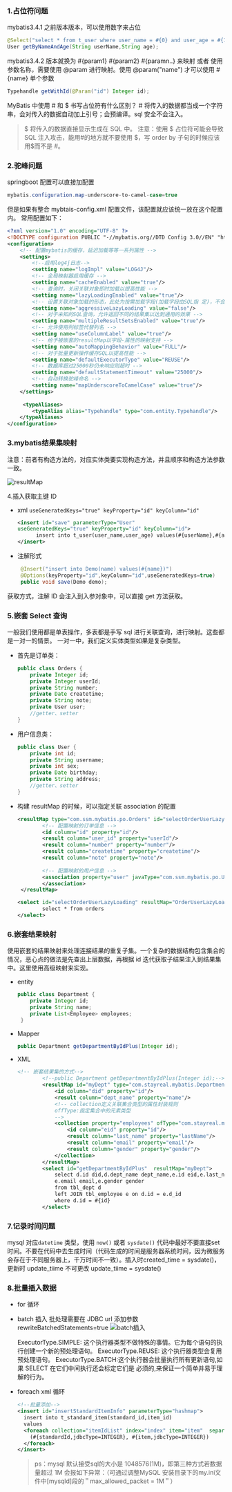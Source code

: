 ### 1.占位符问题

mybatis3.4.1 之前版本版本，可以使用数字来占位

```java
@Select("select * from t_user where user_name = #{0} and user_age = #{1}")
User getByNameAndAge(String userName,String age);
```

mybatis3.4.2 版本就换为 #{param1} \#{param2} #\{paramn..} 来映射
或者 使用参数名称，需要使用 @param 进行映射。使用 @param("name") 才可以使用 #{name}
单个参数

```java
Typehandle getWithId(@Param("id") Integer id);
```

MyBatis 中使用 # 和 $ 书写占位符有什么区别？ 
        \# 将传入的数据都当成一个字符串，会对传入的数据自动加上引号；会预编译。sql 安全不会注入。

> \$ 将传入的数据直接显示生成在 SQL 中。
>     注意：使用 \$ 占位符可能会导致 SQL 注入攻击，能用#的地方就不要使用 \$，写 order by 子句的时候应该用​$而不是 #。



### 2.驼峰问题

springboot 配置可以直接加配置

```java
mybatis.configuration.map-underscore-to-camel-case=true
```

但是如果有整合 mybtais-config.xml 配置文件，该配置就应该统一放在这个配置内。
常用配置如下：

```xml
<?xml version="1.0" encoding="UTF-8" ?>
<!DOCTYPE configuration PUBLIC "-//mybatis.org//DTD Config 3.0//EN" "http://mybatis.org/dtd/mybatis-3-config.dtd">
<configuration>
    <!-- 配置mybatis的缓存，延迟加载等等一系列属性 -->
    <settings>
        <!--启用log4j日志-->
        <setting name="logImpl" value="LOG4J"/>
        <!-- 全局映射器启用缓存 -->
        <setting name="cacheEnabled" value="true"/>
        <!-- 查询时，关闭关联对象即时加载以提高性能 -->
        <setting name="lazyLoadingEnabled" value="true"/>
        <!-- 设置关联对象加载的形态，此处为按需加载字段(加载字段由SQL指 定)，不会加载关联表的所有字段，以提高性能 -->
        <setting name="aggressiveLazyLoading" value="false"/>
        <!-- 对于未知的SQL查询，允许返回不同的结果集以达到通用的效果 -->
        <setting name="multipleResultSetsEnabled" value="true"/>
        <!-- 允许使用列标签代替列名 -->
        <setting name="useColumnLabel" value="true"/>
        <!-- 给予被嵌套的resultMap以字段-属性的映射支持 -->
        <setting name="autoMappingBehavior" value="FULL"/>
        <!-- 对于批量更新操作缓存SQL以提高性能 -->
        <setting name="defaultExecutorType" value="REUSE"/>
        <!-- 数据库超过25000秒仍未响应则超时 -->
        <setting name="defaultStatementTimeout" value="25000"/>
        <!-- 自动转换驼峰命名 -->
        <setting name="mapUnderscoreToCamelCase" value="true"/>
    </settings>
    
     <typeAliases>
        <typeAlias alias="Typehandle" type="com.entity.Typehandle"/>
    </typeAliases>
</configuration>
```

### 3.mybatis结果集映射

注意：前者有构造方法的，对应实体类要实现构造方法，并且顺序和构造方法参数一致。

![resultMap](assets/1558598580845.png)

4.插入获取主键 ID

- xml
  `useGeneratedKeys="true" keyProperty="id" keyColumn="id"`

  ```xml
  <insert id="save" parameterType="User"
  useGeneratedKeys="true" keyProperty="id" keyColumn="id">
  		insert into t_user(user_name,user_age) values(#{userName},#{age})
  </insert>
  ```

- 注解形式

  ```java
   @Insert("insert into Demo(name) values(#{name})")  
   @Options(keyProperty="id",keyColumn="id",useGeneratedKeys=true)  
   public void save(Demo demo); 
  ```

获取方式，注解 ID 会注入到入参对象中，可以直接 get 方法获取。



### 5.嵌套 Select 查询

一般我们使用都是单表操作，多表都是手写 sql 进行关联查询，进行映射。这些都是一对一的情景。
一对一中，我们定义实体类型如果是复杂类型。

- 首先是订单类：

  ```java
  public class Orders {  
      private Integer id;  
      private Integer userId;  
      private String number;  
      private Date createtime;  
      private String note;  
      private User user;  
      //getter、setter  
  }  
  ```

- 用户信息类：

  ```java
  public class User {  
      private int id;  
      private String username;  
      private int sex;  
      private Date birthday;  
      private String address;  
      //getter、setter  
  }  
  ```

- 构建 resultMap 的时候，可以指定关联 association 的配置

  ```xml
  <resultMap type="com.ssm.mybatis.po.Orders" id="selectOrderUserLazyLoading">  
          <!-- 配置映射的订单信息 -->    
          <id column="id" property="id"/>  
          <result column="user_id" property="userId"/>  
          <result column="number" property="number"/>  
          <result column="createtime" property="createtime"/>  
          <result column="note" property="note"/>  
    
          <!-- 配置映射的用户信息 -->  
          <association property="user" javaType="com.ssm.mybatis.po.User" select="com.ssm.mybatis.mapper.UserMapper.findUserById" 		column="user_id" fetchType="lazy">                   
          </association>  
   </resultMap>
  
  <select id="selectOrderUserLazyLoading" resultMap="OrderUserLazyLoadingResultMap" >  
          select * from orders  
  </select>
  ```



### 6.嵌套结果映射

使用嵌套的结果映射来处理连接结果的重复子集。一个复杂的数据结构包含集合的情况，恶心点的做法是先查出上层数据，再根据 id 迭代获取子结果注入到结果集中。这里使用高级映射来实现。

- entity

  ```java
  public class Department {
      private Integer id;
      private String name;
      private List<Employee> employees;
   }
  ```

- Mapper

  ```java
  public Department getDepartmentByIdPlus(Integer id);
  ```

- XML

  ```xml
  <!-- 嵌套结果集的方式-->
          <!--public Department getDepartmentByIdPlus(Integer id);-->
          <resultMap id="myDept" type="com.stayreal.mybatis.Department">
              <id column="did" property="id"/>
              <result column="dept_name" property="name"/>
              <!-- collection定义关联集合类型的属性封装规则
              offType:指定集合中的元素类型
              -->
              <collection property="employees" ofType="com.stayreal.mybatis.Employee">
                  <id column="eid" property="id"/>
                  <result column="last_name" property="lastName"/>
                  <result column="email" property="email"/>
                  <result column="gender" property="gender"/>
              </collection>
          </resultMap>
          <select id="getDepartmentByIdPlus"  resultMap="myDept">
              select d.id did,d.dept_name dept_name,e.id eid,e.last_name last_name,
              e.email email,e.gender gender
              from tbl_dept d
              left JOIN tbl_employee e on d.id = e.d_id
              where d.id = #{id}
          </select>
  ```

  

### 7.记录时间问题

mysql 对应`datetime` 类型，使用 `now()` 或者 `sysdate()`
代码中最好不要直接set时间。不要在代码中去生成时间（代码生成的时间是服务器系统时间，因为微服务会存在于不同服务器上，千万时间不一致）。插入时created_time = sysdate()，   更新时 update_tiime 不可更改 update_tiime = sysdate()



### 8.批量插入数据

- for 循环

- batch 插入
  批处理需要在 JDBC url 添加参数 rewriteBatchedStatements=true
  ![batch插入](assets/1558603997194.png)

  ExecutorType.SIMPLE: 这个执行器类型不做特殊的事情。它为每个语句的执行创建一个新的预处理语句。 
  ExecutorType.REUSE: 这个执行器类型会复用预处理语句。 
  ExecutorType.BATCH:这个执行器会批量执行所有更新语句,如果 SELECT 在它们中间执行还会标定它们是 必须的,来保证一个简单并易于理解的行为。

- foreach xml 循环

  ```xml
  <!--批量添加-->
  <insert id="insertStandardItemInfo" parameterType="hashmap">
    insert into t_standard_item(standard_id,item_id)
    values
    <foreach collection="itemIdList" index="index" item="item"  separator="," >
      (#{standardId,jdbcType=INTEGER}, #{item,jdbcType=INTEGER})
    </foreach>
  </insert>
  ```

  > ps：mysql 默认接受sql的大小是 1048576(1M)，即第三种方式若数据量超过 1M 会报如下异常：（可通过调整MySQL 安装目录下的my.ini文件中[mysqld]段的＂max_allowed_packet = 1M＂）
